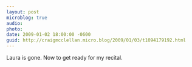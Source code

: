 ```yaml
---
layout: post
microblog: true
audio: 
photo: 
date: 2009-01-02 18:00:00 -0600
guid: http://craigmcclellan.micro.blog/2009/01/03/t1094179192.html
---
```

Laura is gone.  Now to get ready for my recital.
